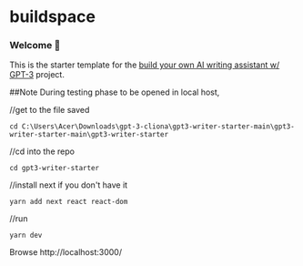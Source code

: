 # buildspace 
### Welcome 👋
This is the starter template for the [build your own AI writing assistant w/ GPT-3](https://buildspace.so/builds/ai-writer) project.

##Note
During testing phase to be opened in local host,

//get to the file saved
```
cd C:\Users\Acer\Downloads\gpt-3-cliona\gpt3-writer-starter-main\gpt3-writer-starter-main\gpt3-writer-starter
```
//cd into the repo
```
cd gpt3-writer-starter
```
//install next if you don't have it
```
yarn add next react react-dom
```
//run
```
yarn dev
```
Browse http://localhost:3000/
